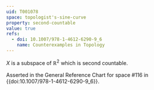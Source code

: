```yaml
---
uid: T001078
space: topologist's-sine-curve
property: second-countable
value: true
refs:
  - doi: 10.1007/978-1-4612-6290-9_6
    name: Counterexamples in Topology
---
```

$X$ is a subspace of $\mathbb{R}^2$ which is second countable.

Asserted in the General Reference Chart for space #116 in
{{doi:10.1007/978-1-4612-6290-9_6}}.
